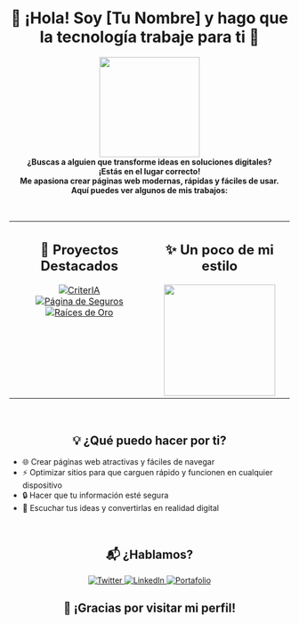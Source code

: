 <h1 align="center">💙 ¡Hola! Soy [Tu Nombre] y hago que la tecnología trabaje para ti 🚀</h1>

<p align="center">
  <img src="https://media.giphy.com/media/l3vR85PnGsBwu1PFK/giphy.gif" width="180"><br>
  <b>
    ¿Buscas a alguien que transforme ideas en soluciones digitales?<br>
    ¡Estás en el lugar correcto!<br>
    Me apasiona crear páginas web modernas, rápidas y fáciles de usar.<br>
    Aquí puedes ver algunos de mis trabajos:
  </b>
</p>

<br>

<table align="center">
  <tr>
    <td valign="top" align="center" width="50%">
      <h2>🌟 Proyectos Destacados</h2>
      <a href="https://criter-ia.vercel.app/en" target="_blank" rel="noopener noreferrer">
        <img src="https://img.shields.io/badge/CriterIA-4A90E2?style=for-the-badge&logo=vercel&logoColor=white" alt="CriterIA">
      </a>
      <br>
      <a href="https://pagina-de-seguros.vercel.app/" target="_blank" rel="noopener noreferrer">
        <img src="https://img.shields.io/badge/Página%20de%20Seguros-D0021B?style=for-the-badge&logo=vercel&logoColor=white" alt="Página de Seguros">
      </a>
      <br>
      <a href="https://raicesdeoro.vercel.app/" target="_blank" rel="noopener noreferrer">
        <img src="https://img.shields.io/badge/Raíces%20de%20Oro-7ED321?style=for-the-badge&logo=vercel&logoColor=white" alt="Raíces de Oro">
      </a>
    </td>
    <td valign="top" align="center" width="50%">
      <h2>✨ Un poco de mi estilo</h2>
      <img src="https://media.giphy.com/media/3o7aD2sa9g8D5g8g8I/giphy.gif" width="200">
    </td>
  </tr>
</table>

<br>

<h2 align="center">💡 ¿Qué puedo hacer por ti?</h2>
<ul>
  <li>🌐 Crear páginas web atractivas y fáciles de navegar</li>
  <li>⚡ Optimizar sitios para que carguen rápido y funcionen en cualquier dispositivo</li>
  <li>🔒 Hacer que tu información esté segura</li>
  <li>🤝 Escuchar tus ideas y convertirlas en realidad digital</li>
</ul>

<br>

<h2 align="center">📬 ¿Hablamos?</h2>
<p align="center">
  <a href="https://twitter.com/tu_usuario" target="_blank" rel="noopener noreferrer">
    <img src="https://img.shields.io/badge/Twitter-1DA1F2?style=for-the-badge&logo=twitter&logoColor=white" alt="Twitter">
  </a>
  <a href="https://linkedin.com/in/tu_usuario" target="_blank" rel="noopener noreferrer">
    <img src="https://img.shields.io/badge/LinkedIn-0077B5?style=for-the-badge&logo=linkedin&logoColor=white" alt="LinkedIn">
  </a>
  <a href="https://tu_portafolio.com" target="_blank" rel="noopener noreferrer">
    <img src="https://img.shields.io/badge/Portafolio-F5A623?style=for-the-badge&logo=about-dot-me&logoColor=white" alt="Portafolio">
  </a>
</p>

<h2 align="center">🎉 ¡Gracias por visitar mi perfil!</h2>
